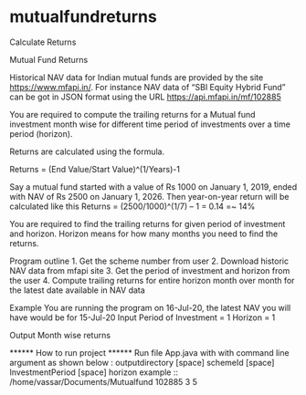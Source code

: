 # mutualfundreturns
Calculate Returns


Mutual Fund Returns

Historical NAV data for Indian mutual funds are provided by the site https://www.mfapi.in/. For instance NAV data of “SBI Equity Hybrid Fund” can be got in JSON format using the URL https://api.mfapi.in/mf/102885


You are required to compute the trailing returns for a Mutual fund investment month wise for different time period of investments over a time period (horizon). 

Returns are calculated using the formula.

Returns = (End Value/Start Value)^(1/Years)-1

Say a mutual fund started with a value of Rs 1000 on January 1, 2019, ended with NAV of Rs 2500 on January 1, 2026.
Then year-on-year return will be calculated like this
Returns = (2500/1000)^(1/7) – 1 = 0.14 =~ 14%

You are required to find the trailing returns for given period of investment and horizon. Horizon means for how many months you need to find the returns.

Program outline
    1. Get the scheme number from user
    2. Download historic NAV data from mfapi site
    3. Get the period of investment and horizon from the user
    4. Compute trailing returns for entire horizon month over month for the latest date available in NAV data

Example
You are running the program on 16-Jul-20, the latest NAV you will have would be for 15-Jul-20
Input
Period of Investment = 1 
Horizon = 1

Output
Month wise returns

****** How to run project ******
Run file App.java with with command line argument as shown below :
outputdirectory [space] schemeId [space] InvestmentPeriod [space] horizon
example :: /home/vassar/Documents/Mutualfund 102885 3 5


